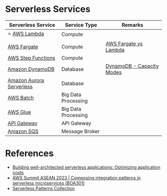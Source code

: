 # Serverless Services

| Serverless Service                                                                                   | Service Type        | Remarks                                                                            |
|------------------------------------------------------------------------------------------------------|---------------------|------------------------------------------------------------------------------------|
| :star: [AWS Lambda](../2_Compute/AWSLambda/Readme.md)                                                | Compute             |                                                                                    |
| [AWS Fargate](../2_Compute/AWSFargate.md)                                                            | Compute             | [AWS Fargate vs Lambda](../2_Compute/AWSFargateVsLambda.md)                        |
| [AWS Step Functions](../2_Compute/AWSStepFunctions/Readme.md)                                        | Compute             |                                                                                    |
| [Amazon DynamoDB](../1_Databases/AmazonDynamoDB/Readme.md)                                           | Database            | [DynamoDB - Capacity Modes](../1_Databases/AmazonDynamoDB/CapacityModes/Readme.md) |
| [Amazon Aurora Serverless](../1_Databases/AmazonRDS/AmazonAurora/Serverless/Readme.md)               | Database            |                                                                                    |
| [AWS Batch](../10_BigData/DataProcessing/AWSBatch.md)                                                | Big Data Processing |                                                                                    |
| [AWS Glue](../10_BigData/DataProcessing/AWSGlue.md)                                                  | Big Data Processing |                                                                                    |
| [API Gateway](../16_NetworkingAndContentDelivery/2_ApplicationNetworking/AmazonAPIGateway/Readme.md) | API Gateway         |                                                                                    |
| [Amazon SQS](../4_MessageBrokers/AmazonSQS/Readme.md)                                                | Message Broker      |                                                                                    |

# References
- [Building well-architected serverless applications: Optimizing application costs](https://aws.amazon.com/blogs/compute/building-well-architected-serverless-applications-optimizing-application-costs/)
- [AWS Summit ASEAN 2023 | Composing integration patterns in serverless microservices (BOA301)](https://www.youtube.com/watch?v=ldTJaT-aZqU)
- [Serverless Patterns Collection](https://serverlessland.com/)